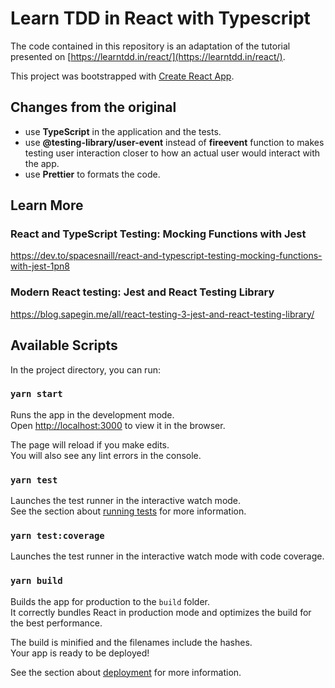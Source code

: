 # Learn TDD in React with Typescript

The code contained in this repository is an adaptation of the tutorial presented on
[https://learntdd.in/react/](https://learntdd.in/react/).

This project was bootstrapped with [Create React App](https://github.com/facebook/create-react-app).

## Changes from the original

- use **TypeScript** in the application and the tests.
- use **@testing-library/user-event** instead of **fireevent** function to makes testing user interaction closer to how an actual user would interact with the app.
- use **Prettier** to formats the code.

## Learn More

### React and TypeScript Testing: Mocking Functions with Jest

https://dev.to/spacesnaill/react-and-typescript-testing-mocking-functions-with-jest-1pn8

### Modern React testing: Jest and React Testing Library

https://blog.sapegin.me/all/react-testing-3-jest-and-react-testing-library/

## Available Scripts

In the project directory, you can run:

### `yarn start`

Runs the app in the development mode.<br />
Open [http://localhost:3000](http://localhost:3000) to view it in the browser.

The page will reload if you make edits.<br />
You will also see any lint errors in the console.

### `yarn test`

Launches the test runner in the interactive watch mode.<br />
See the section about [running tests](https://facebook.github.io/create-react-app/docs/running-tests) for more information.

### `yarn test:coverage`

Launches the test runner in the interactive watch mode with code coverage.<br />

### `yarn build`

Builds the app for production to the `build` folder.<br />
It correctly bundles React in production mode and optimizes the build for the best performance.

The build is minified and the filenames include the hashes.<br />
Your app is ready to be deployed!

See the section about [deployment](https://facebook.github.io/create-react-app/docs/deployment) for more information.

